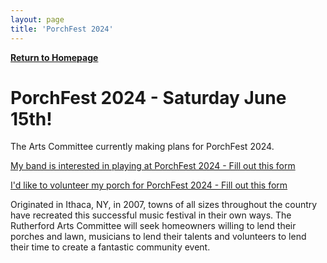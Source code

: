 ```yaml
---
layout: page
title: 'PorchFest 2024'
---
```


[**Return to Homepage**](/)

# PorchFest 2024 - Saturday June 15th! 

The Arts Committee currently making plans for PorchFest 2024. 

[My band is interested in playing at PorchFest 2024 - Fill out this form](https://forms.gle/1Csrni1d9TCTrKZm7)

[I'd like to volunteer my porch for PorchFest 2024 - Fill out this form](https://forms.gle/kr3wWNtke8hXAVwJ9)

Originated in Ithaca, NY, in 2007, towns of all sizes throughout the country have recreated this successful music festival in their own ways. The Rutherford Arts Committee will seek homeowners willing to lend their porches and lawn, musicians to lend their talents and volunteers to lend their time to create a fantastic community event. 

